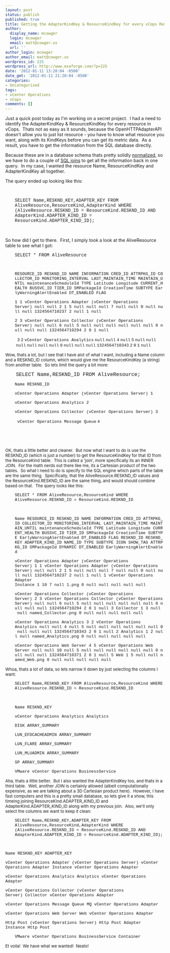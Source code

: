 ```yaml
---
layout: post
status: publish
published: true
title: Getting the AdapterKindKey & ResourceKindKey for every vCops Resource
author:
  display_name: mcowger
  login: mcowger
  email: matt@cowger.us
  url: ''
author_login: mcowger
author_email: matt@cowger.us
wordpress_id: 225
wordpress_url: http://www.exaforge.com/?p=225
date: '2012-01-11 13:20:04 -0500'
date_gmt: '2012-01-11 21:20:04 -0500'
categories:
- Uncategorized
tags:
- vCenter Operations
- vCops
comments: []
---
```

<p>Just a quick post today as I'm working on a secret project. &nbsp;I had a need to identify the AdapterKindKey &amp; ResourceKindKey for every resource in vCops. &nbsp;Thats not as easy as it sounds, because the OpenHTTPAdapterAPI doesn't allow you to just list resource - you have to know what resource you want, along with its KindKeys before you can get its metric data. &nbsp;As a result, you have to get the information from the SQL database directly.</p>
<p>Because these are in a database schema thats pretty solidly <a href="http://en.wikipedia.org/wiki/Database_normalization">normalized</a>, so we have to do a couple of <a href="http://en.wikipedia.org/wiki/Join_(SQL)#Inner_join">SQL joins</a> to get all the information back in one query. &nbsp;In my case, I wanted the resource Name, ResourceKindKey and AdapterKindKey all together. &nbsp;</p>
<p>The query ended up looking like this:</p>
<p>&nbsp;</p>
<p style="padding-left:30px;"><span style="font-family:'courier new', courier;">SELECT Name,RESKND_KEY,ADAPTER_KEY FROM AliveResource,ResourceKind,AdapterKind WHERE (AliveResource.RESKND_ID = ResourceKind.RESKND_ID AND AdapterKind.ADAPTER_KIND_ID = ResourceKind.ADAPTER_KIND_ID);</span></p>
<p>&nbsp;</p>
<p>So how did I get to there. &nbsp;First, I simply took a look at the AliveResource table to see what I got:</p>
<p style="padding-left:30px;"><span style="font-family:'courier new', courier;">SELECT * FROM AliveResource</span></p>
<p style="padding-left:30px;"><span style="font-size:small;">&nbsp;</span></p>
<p style="padding-left:30px;"><span style="font-size:small;"><span style="font-family:'courier new', courier;">RESOURCE_ID<span style="white-space:pre;"> </span>RESKND_ID<span style="white-space:pre;"> </span>NAME<span style="white-space:pre;"> </span>INFORMATION<span style="white-space:pre;"> </span>CRED_ID<span style="white-space:pre;"> </span>ATTRPKG_ID<span style="white-space:pre;"> </span>COLLECTOR_ID<span style="white-space:pre;"> </span>MONITORING_INTERVAL<span style="white-space:pre;"> </span>LAST_MAINTAIN_TIME<span style="white-space:pre;"> </span>MAINTAIN_UNTIL<span style="white-space:pre;"> </span>maintenanceScheduleId<span style="white-space:pre;"> </span>TYPE<span style="white-space:pre;"> </span>Latitude<span style="white-space:pre;"> </span>Longitude<span style="white-space:pre;"> </span>CURRENT_HEALTH<span style="white-space:pre;"> </span>BUSSVC_ID<span style="white-space:pre;"> </span>TIER_ID<span style="white-space:pre;"> </span>SMPackageId<span style="white-space:pre;"> </span>CreationTime<span style="white-space:pre;"> </span>SUBTYPE<span style="white-space:pre;"> </span>EarlyWarningAlertEnabled<span style="white-space:pre;"> </span>DT_ENABLED<span style="white-space:pre;"> </span>FLAG</span></span></p>
<p style="padding-left:30px;"><span style="font-size:small;"><span style="font-family:'courier new', courier;">1<span style="white-space:pre;"> </span>1<span style="white-space:pre;"> </span>vCenter Operations Adapter (vCenter Operations Server)<span style="white-space:pre;"> </span>null<span style="white-space:pre;"> </span>null<span style="white-space:pre;"> </span>2<span style="white-space:pre;"> </span>1<span style="white-space:pre;"> </span>5<span style="white-space:pre;"> </span>null<span style="white-space:pre;"> </span>null<span style="white-space:pre;"> </span>null<span style="white-space:pre;"> </span>7<span style="white-space:pre;"> </span>null<span style="white-space:pre;"> </span>null<span style="white-space:pre;"> </span>0<span style="white-space:pre;"> </span>null<span style="white-space:pre;"> </span>null<span style="white-space:pre;"> </span>null<span style="white-space:pre;"> </span>1324564710237<span style="white-space:pre;"> </span>2<span style="white-space:pre;"> </span>null<span style="white-space:pre;"> </span>1<span style="white-space:pre;"> </span>null</span></span></p>
<p style="padding-left:30px;"><span style="font-size:small;"><span style="font-family:'courier new', courier;">2<span style="white-space:pre;"> </span>3<span style="white-space:pre;"> </span>vCenter Operations Collector (vCenter Operations Server)<span style="white-space:pre;"> </span>null<span style="white-space:pre;"> </span>null<span style="white-space:pre;"> </span>6<span style="white-space:pre;"> </span>null<span style="white-space:pre;"> </span>5<span style="white-space:pre;"> </span>null<span style="white-space:pre;"> </span>null<span style="white-space:pre;"> </span>null<span style="white-space:pre;"> </span>null<span style="white-space:pre;"> </span>null<span style="white-space:pre;"> </span>null<span style="white-space:pre;"> </span>0<span style="white-space:pre;"> </span>null<span style="white-space:pre;"> </span>null<span style="white-space:pre;"> </span>null<span style="white-space:pre;"> </span>1324564710294<span style="white-space:pre;"> </span>2<span style="white-space:pre;"> </span>0<span style="white-space:pre;"> </span>1<span style="white-space:pre;"> </span>null</span></span></p>
<p style="padding-left:30px;"><span style="font-size:small;"><span style="font-family:'courier new', courier;">&nbsp;</span><span style="font-family:'courier new', courier;">3</span><span style="white-space:pre;"> </span><span style="font-family:'courier new', courier;">2</span><span style="white-space:pre;"> </span><span style="font-family:'courier new', courier;">vCenter Operations Analytics</span><span style="white-space:pre;"> </span><span style="font-family:'courier new', courier;">null</span><span style="white-space:pre;"> </span><span style="font-family:'courier new', courier;">null</span><span style="white-space:pre;"> </span><span style="font-family:'courier new', courier;">4</span><span style="white-space:pre;"> </span><span style="font-family:'courier new', courier;">null</span><span style="white-space:pre;"> </span><span style="font-family:'courier new', courier;">5</span><span style="white-space:pre;"> </span><span style="font-family:'courier new', courier;">null</span><span style="white-space:pre;"> </span><span style="font-family:'courier new', courier;">null</span><span style="white-space:pre;"> </span><span style="font-family:'courier new', courier;">null</span><span style="white-space:pre;"> </span><span style="font-family:'courier new', courier;">null</span><span style="white-space:pre;"> </span><span style="font-family:'courier new', courier;">null</span><span style="white-space:pre;"> </span><span style="font-family:'courier new', courier;">null</span><span style="white-space:pre;"> </span><span style="font-family:'courier new', courier;">0</span><span style="white-space:pre;"> </span><span style="font-family:'courier new', courier;">null</span><span style="white-space:pre;"> </span><span style="font-family:'courier new', courier;">null</span><span style="white-space:pre;"> </span><span style="font-family:'courier new', courier;">null</span><span style="white-space:pre;"> </span><span style="font-family:'courier new', courier;">1324564710343</span><span style="white-space:pre;"> </span><span style="font-family:'courier new', courier;">2</span><span style="white-space:pre;"> </span><span style="font-family:'courier new', courier;">0</span><span style="white-space:pre;"> </span><span style="font-family:'courier new', courier;">1</span><span style="white-space:pre;"> </span><span style="font-family:'courier new', courier;">null</span></span></p>
<p><span style="font-size:small;">Wow, thats a lot, but I see that I have alot of what I want, including a Name column and a RESKND_ID column, which would give me the ResourceKindKey (a string) from another table. &nbsp;So lets limit the query a bit more:</span></p>
<p style="padding-left:30px;"><span style="font-size:small;">&nbsp;</span><span style="font-family:'courier new', courier;font-size:medium;">SELECT Name,RESKND_ID FROM AliveResource;</span></p>
<p style="padding-left:30px;"><span style="font-size:small;"><span style="font-family:'courier new', courier;">Name<span style="white-space:pre;"> </span>RESKND_ID</span></span></p>
<p style="padding-left:30px;"><span style="font-size:small;"><span style="font-family:'courier new', courier;">vCenter Operations Adapter (vCenter Operations Server)<span style="white-space:pre;"> </span>1</span></span></p>
<p style="padding-left:30px;"><span style="font-size:small;"><span style="font-family:'courier new', courier;">vCenter Operations Analytics<span style="white-space:pre;"> </span>2</span></span></p>
<p style="padding-left:30px;"><span style="font-size:small;"><span style="font-family:'courier new', courier;">vCenter Operations Collector (vCenter Operations Server)<span style="white-space:pre;"> </span>3</span></span></p>
<p style="padding-left:30px;"><span style="font-size:small;"><span style="font-family:'courier new', courier;">&nbsp;</span><span style="font-family:'courier new', courier;">vCenter Operations Message Queue</span><span style="white-space:pre;"> </span><span style="font-family:'courier new', courier;">4</span></span></p>
<p>&nbsp;</p>
<p><span style="font-size:small;"><br />
</span></p>
<p><span style="font-size:small;">OK, thats a little better and cleaner. &nbsp;But now what I want to do is use the RESKND_ID (which is just a number) to get the ResourceKindKey for that ID from the ResourceKind table. &nbsp;This is called a 'join', more specifically its an INNER JOIN. &nbsp;For the math nerds out there like me, its a Cartesian product of the two tables. &nbsp;So what I need to do is specify to the SQL engine which parts of the table are the same thing. &nbsp;Specifically, that the AliveResource.RESKND_ID values and the ResourceKind.RESKND_ID are the same thing, and would should combine based on that. &nbsp;The query looks like this:</span></p>
<p style="padding-left:30px;"><span style="font-family:'courier new', courier;"><span style="font-size:small;">SELECT * FROM AliveResource,ResourceKind WHERE AliveResource.RESKND_ID = ResourceKind.RESKND_ID</span></span></p>
<p style="padding-left:30px;">&nbsp;</p>
<p style="padding-left:30px;"><span style="font-family:'courier new', courier;"><span style="font-size:small;">Name<span style="white-space:pre;"> </span>RESOURCE_ID<span style="white-space:pre;"> </span>RESKND_ID<span style="white-space:pre;"> </span>NAME<span style="white-space:pre;"> </span>INFORMATION<span style="white-space:pre;"> </span>CRED_ID<span style="white-space:pre;"> </span>ATTRPKG_ID<span style="white-space:pre;"> </span>COLLECTOR_ID<span style="white-space:pre;"> </span>MONITORING_INTERVAL<span style="white-space:pre;"> </span>LAST_MAINTAIN_TIME<span style="white-space:pre;"> </span>MAINTAIN_UNTIL<span style="white-space:pre;"> </span>maintenanceScheduleId<span style="white-space:pre;"> </span>TYPE<span style="white-space:pre;"> </span>Latitude<span style="white-space:pre;"> </span>Longitude<span style="white-space:pre;"> </span>CURRENT_HEALTH<span style="white-space:pre;"> </span>BUSSVC_ID<span style="white-space:pre;"> </span>TIER_ID<span style="white-space:pre;"> </span>SMPackageId<span style="white-space:pre;"> </span>CreationTime<span style="white-space:pre;"> </span>SUBTYPE<span style="white-space:pre;"> </span>EarlyWarningAlertEnabled<span style="white-space:pre;"> </span>DT_ENABLED<span style="white-space:pre;"> </span>FLAG<span style="white-space:pre;"> </span>RESKND_ID<span style="white-space:pre;"> </span>RESKND_KEY<span style="white-space:pre;"> </span>ADAPTER_KIND_ID<span style="white-space:pre;"> </span>NAME_ID<span style="white-space:pre;"> </span>TYPE<span style="white-space:pre;"> </span>SUBTYPE<span style="white-space:pre;"> </span>ICON<span style="white-space:pre;"> </span>SHOW_TAG<span style="white-space:pre;"> </span>ATTRPKG_ID<span style="white-space:pre;"> </span>SMPackageId<span style="white-space:pre;"> </span>DYNAMIC<span style="white-space:pre;"> </span>DT_ENABLED<span style="white-space:pre;"> </span>EarlyWarningAlertEnabled</span></span></p>
<p style="padding-left:30px;"><span style="font-family:'courier new', courier;"><span style="font-size:small;">vCenter Operations Adapter (vCenter Operations Server)<span style="white-space:pre;"> </span>1<span style="white-space:pre;"> </span>1<span style="white-space:pre;"> </span>vCenter Operations Adapter (vCenter Operations Server)<span style="white-space:pre;"> </span>null<span style="white-space:pre;"> </span>null<span style="white-space:pre;"> </span>2<span style="white-space:pre;"> </span>1<span style="white-space:pre;"> </span>5<span style="white-space:pre;"> </span>null<span style="white-space:pre;"> </span>null<span style="white-space:pre;"> </span>null<span style="white-space:pre;"> </span>7<span style="white-space:pre;"> </span>null<span style="white-space:pre;"> </span>null<span style="white-space:pre;"> </span>0<span style="white-space:pre;"> </span>null<span style="white-space:pre;"> </span>null<span style="white-space:pre;"> </span>null<span style="white-space:pre;"> </span>1324564710237<span style="white-space:pre;"> </span>2<span style="white-space:pre;"> </span>null<span style="white-space:pre;"> </span>1<span style="white-space:pre;"> </span>null<span style="white-space:pre;"> </span>1<span style="white-space:pre;"> </span>vCenter Operations Adapter Instance<span style="white-space:pre;"> </span>1<span style="white-space:pre;"> </span>10<span style="white-space:pre;"> </span>7<span style="white-space:pre;"> </span>null<span style="white-space:pre;"> </span>1.png<span style="white-space:pre;"> </span>0<span style="white-space:pre;"> </span>null<span style="white-space:pre;"> </span>null<span style="white-space:pre;"> </span>null<span style="white-space:pre;"> </span>null<span style="white-space:pre;"> </span>null</span></span></p>
<p style="padding-left:30px;"><span style="font-family:'courier new', courier;"><span style="font-size:small;">vCenter Operations Collector (vCenter Operations Server)<span style="white-space:pre;"> </span>2<span style="white-space:pre;"> </span>3<span style="white-space:pre;"> </span>vCenter Operations Collector (vCenter Operations Server)<span style="white-space:pre;"> </span>null<span style="white-space:pre;"> </span>null<span style="white-space:pre;"> </span>6<span style="white-space:pre;"> </span>null<span style="white-space:pre;"> </span>5<span style="white-space:pre;"> </span>null<span style="white-space:pre;"> </span>null<span style="white-space:pre;"> </span>null<span style="white-space:pre;"> </span>null<span style="white-space:pre;"> </span>null<span style="white-space:pre;"> </span>null<span style="white-space:pre;"> </span>0<span style="white-space:pre;"> </span>null<span style="white-space:pre;"> </span>null<span style="white-space:pre;"> </span>null<span style="white-space:pre;"> </span>1324564710294<span style="white-space:pre;"> </span>2<span style="white-space:pre;"> </span>0<span style="white-space:pre;"> </span>1<span style="white-space:pre;"> </span>null<span style="white-space:pre;"> </span>3<span style="white-space:pre;"> </span>Collector<span style="white-space:pre;"> </span>1<span style="white-space:pre;"> </span>3<span style="white-space:pre;"> </span>null<span style="white-space:pre;"> </span>null<span style="white-space:pre;"> </span>named_Collector.png<span style="white-space:pre;"> </span>0<span style="white-space:pre;"> </span>null<span style="white-space:pre;"> </span>null<span style="white-space:pre;"> </span>null<span style="white-space:pre;"> </span>null<span style="white-space:pre;"> </span>null</span></span></p>
<p style="padding-left:30px;"><span style="font-family:'courier new', courier;"><span style="font-size:small;">vCenter Operations Analytics<span style="white-space:pre;"> </span>3<span style="white-space:pre;"> </span>2<span style="white-space:pre;"> </span>vCenter Operations Analytics<span style="white-space:pre;"> </span>null<span style="white-space:pre;"> </span>null<span style="white-space:pre;"> </span>4<span style="white-space:pre;"> </span>null<span style="white-space:pre;"> </span>5<span style="white-space:pre;"> </span>null<span style="white-space:pre;"> </span>null<span style="white-space:pre;"> </span>null<span style="white-space:pre;"> </span>null<span style="white-space:pre;"> </span>null<span style="white-space:pre;"> </span>null<span style="white-space:pre;"> </span>0<span style="white-space:pre;"> </span>null<span style="white-space:pre;"> </span>null<span style="white-space:pre;"> </span>null<span style="white-space:pre;"> </span>1324564710343<span style="white-space:pre;"> </span>2<span style="white-space:pre;"> </span>0<span style="white-space:pre;"> </span>1<span style="white-space:pre;"> </span>null<span style="white-space:pre;"> </span>2<span style="white-space:pre;"> </span>Analytics<span style="white-space:pre;"> </span>1<span style="white-space:pre;"> </span>2<span style="white-space:pre;"> </span>null<span style="white-space:pre;"> </span>null<span style="white-space:pre;"> </span>named_Analytics.png<span style="white-space:pre;"> </span>0<span style="white-space:pre;"> </span>null<span style="white-space:pre;"> </span>null<span style="white-space:pre;"> </span>null<span style="white-space:pre;"> </span>null<span style="white-space:pre;"> </span>null</span></span></p>
<p style="padding-left:30px;"><span style="font-family:'courier new', courier;"><span style="font-size:small;">vCenter Operations Web Server<span style="white-space:pre;"> </span>4<span style="white-space:pre;"> </span>5<span style="white-space:pre;"> </span>vCenter Operations Web Server<span style="white-space:pre;"> </span>null<span style="white-space:pre;"> </span>null<span style="white-space:pre;"> </span>10<span style="white-space:pre;"> </span>null<span style="white-space:pre;"> </span>5<span style="white-space:pre;"> </span>null<span style="white-space:pre;"> </span>null<span style="white-space:pre;"> </span>null<span style="white-space:pre;"> </span>null<span style="white-space:pre;"> </span>null<span style="white-space:pre;"> </span>null<span style="white-space:pre;"> </span>0<span style="white-space:pre;"> </span>null<span style="white-space:pre;"> </span>null<span style="white-space:pre;"> </span>null<span style="white-space:pre;"> </span>1324564710371<span style="white-space:pre;"> </span>2<span style="white-space:pre;"> </span>0<span style="white-space:pre;"> </span>1<span style="white-space:pre;"> </span>null<span style="white-space:pre;"> </span>5<span style="white-space:pre;"> </span>Web<span style="white-space:pre;"> </span>1<span style="white-space:pre;"> </span>5<span style="white-space:pre;"> </span>null<span style="white-space:pre;"> </span>null<span style="white-space:pre;"> </span>named_Web.png<span style="white-space:pre;"> </span>0<span style="white-space:pre;"> </span>null<span style="white-space:pre;"> </span>null<span style="white-space:pre;"> </span>null<span style="white-space:pre;"> </span>null<span style="white-space:pre;"> </span>null</span></span></p>
<p><span style="font-size:small;">Whoa, thats a lot of data, so lets narrow it down by just selecting the columns I want:</span></p>
<p style="padding-left:30px;"><span style="font-family:'courier new', courier;"><span style="font-size:small;">SELECT Name,RESKND_KEY FROM AliveResource,ResourceKind WHERE AliveResource.RESKND_ID = ResourceKind.RESKND_ID</span></span></p>
<p style="padding-left:30px;">&nbsp;</p>
<p style="padding-left:30px;"><span style="font-family:'courier new', courier;"><span style="font-size:small;">Name<span style="white-space:pre;"> </span>RESKND_KEY</span></span></p>
<p style="padding-left:30px;"><span style="font-family:'courier new', courier;"><span style="font-size:small;">vCenter Operations Analytics<span style="white-space:pre;"> </span>Analytics</span></span></p>
<p style="padding-left:30px;"><span style="font-family:'courier new', courier;"><span style="font-size:small;">DISK<span style="white-space:pre;"> </span>ARRAY_SUMMARY</span></span></p>
<p style="padding-left:30px;"><span style="font-family:'courier new', courier;"><span style="font-size:small;">LUN_EFDCACHEADMIN<span style="white-space:pre;"> </span>ARRAY_SUMMARY</span></span></p>
<p style="padding-left:30px;"><span style="font-family:'courier new', courier;"><span style="font-size:small;">LUN_FLARE<span style="white-space:pre;"> </span>ARRAY_SUMMARY</span></span></p>
<p style="padding-left:30px;"><span style="font-family:'courier new', courier;"><span style="font-size:small;">LUN_MLUADMIN<span style="white-space:pre;"> </span>ARRAY_SUMMARY</span></span></p>
<p style="padding-left:30px;"><span style="font-family:'courier new', courier;"><span style="font-size:small;">SP<span style="white-space:pre;"> </span>ARRAY_SUMMARY</span></span></p>
<p style="padding-left:30px;"><span style="font-family:'courier new', courier;"><span style="font-size:small;">VMware vCenter Operations<span style="white-space:pre;"> </span>BusinessService</span></span></p>
<p><span style="font-size:small;">Aha, thats a little better. &nbsp;But I also wanted the AdapterKindKey too, and thats in a third table. &nbsp;Well, another JOIN is certainly allowed (albeit computationally expensive, as we are talking about a 3D Cartesian product here). &nbsp;However, I have fast computers and this is a pretty small database, so lets give it a show, this timeing joining ResourceKind.ADAPTER_KIND_ID and AdapterKind.ADAPTER_KIND_ID along with my previous join. &nbsp;Also, we'll only select the columns we want to keep it clean:</span></p>
<p style="padding-left:30px;"><span style="font-family:'courier new', courier;"><span style="font-size:small;">SELECT Name,RESKND_KEY,ADAPTER_KEY FROM AliveResource,ResourceKind,AdapterKind WHERE (AliveResource.RESKND_ID = ResourceKind.RESKND_ID AND AdapterKind.ADAPTER_KIND_ID = ResourceKind.ADAPTER_KIND_ID);</span></span></p>
<p style="padding-left:30px;"><span style="font-size:small;">&nbsp;</span></p>
<p><span style="font-size:small;"><span style="font-family:'courier new', courier;">Name<span style="white-space:pre;"> </span>RESKND_KEY<span style="white-space:pre;"> </span>ADAPTER_KEY</span></span></p>
<p><span style="font-size:small;"><span style="font-family:'courier new', courier;">vCenter Operations Adapter (vCenter Operations Server)<span style="white-space:pre;"> </span>vCenter Operations Adapter Instance<span style="white-space:pre;"> </span>vCenter Operations Adapter</span></span></p>
<p><span style="font-size:small;"><span style="font-family:'courier new', courier;">vCenter Operations Analytics<span style="white-space:pre;"> </span>Analytics<span style="white-space:pre;"> </span>vCenter Operations Adapter</span></span></p>
<p><span style="font-size:small;"><span style="font-family:'courier new', courier;">vCenter Operations Collector (vCenter Operations Server)<span style="white-space:pre;"> </span>Collector<span style="white-space:pre;"> </span>vCenter Operations Adapter</span></span></p>
<p><span style="font-size:small;"><span style="font-family:'courier new', courier;">vCenter Operations Message Queue<span style="white-space:pre;"> </span>MQ<span style="white-space:pre;"> </span>vCenter Operations Adapter</span></span></p>
<p><span style="font-size:small;"><span style="font-family:'courier new', courier;">vCenter Operations Web Server<span style="white-space:pre;"> </span>Web<span style="white-space:pre;"> </span>vCenter Operations Adapter</span></span></p>
<p><span style="font-size:small;"><span style="font-family:'courier new', courier;">Http Post (vCenter Operations Server)<span style="white-space:pre;"> </span>Http Post Adapter Instance<span style="white-space:pre;"> </span>Http Post</span></span></p>
<p style="padding-left:30px;"><span style="font-size:small;"><span style="font-family:'courier new', courier;">VMware vCenter Operations<span style="white-space:pre;"> </span>BusinessService<span style="white-space:pre;"> </span>Container</span></span></p>
<p><span style="font-size:small;">Et voila! &nbsp;We have what we wanted! &nbsp;Neato!</span></p>
<p>&nbsp;</p>
<p style="padding-left:30px;">&nbsp;</p>
<p style="padding-left:30px;">&nbsp;</p>
